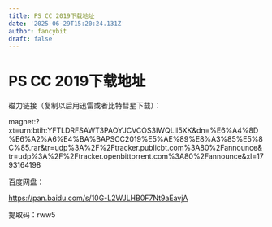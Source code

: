 ```yaml
---
title: PS CC 2019下载地址
date: '2025-06-29T15:20:24.131Z'
author: fancybit
draft: false
---
```

<div class="header"><h1 class="single-title animate__animated animate__pulse animate__faster">PS CC 2019下载地址</h1></div>

<div class="content" id="content"><p><!-- raw HTML omitted --><!-- raw HTML omitted --><!-- raw HTML omitted --><!-- raw HTML omitted --></p><!-- raw HTML omitted --><!-- raw HTML omitted --><p><!-- raw HTML omitted -->磁力链接（复制以后用迅雷或者比特彗星下载）：<!-- raw HTML omitted --></p><p><!-- raw HTML omitted -->magnet:?xt=urn:btih:YFTLDRFSAWT3PAOYJCVCOS3IWQLII5XK&amp;dn=%E6%A4%8D%E6%A2%A6%E4%BA%BAPSCC2019%E5%AE%89%E8%A3%85%E5%8C%85.rar&amp;tr=udp%3A%2F%2Ftracker.publicbt.com%3A80%2Fannounce&amp;tr=udp%3A%2F%2Ftracker.openbittorrent.com%3A80%2Fannounce&amp;xl=1793164198<!-- raw HTML omitted --></p><p>百度网盘：</p><p><!-- raw HTML omitted --><a href="https://pan.baidu.com/s/10G-L2WJLHB0F7Nt9aEavjA" target="_blank" rel="external nofollow noopener noreferrer">https://pan.baidu.com/s/10G-L2WJLHB0F7Nt9aEavjA</a><!-- raw HTML omitted --></p><p>提取码：<!-- raw HTML omitted -->rww5<!-- raw HTML omitted --></p><!-- raw HTML omitted --></div>

